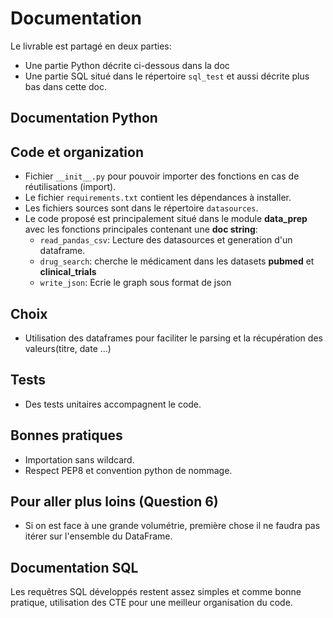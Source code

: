 # Documentation

Le livrable est partagé en deux parties:
* Une partie Python décrite ci-dessous dans la doc
* Une partie SQL situé dans le répertoire `sql_test` et aussi décrite plus bas dans cette doc.

## Documentation Python

## Code et organization
* Fichier `__init__.py` pour pouvoir importer des fonctions en cas de réutilisations (import).
* Le fichier `requirements.txt` contient les dépendances à installer.
* Les fichiers sources sont dans le répertoire `datasources`.
* Le code proposé est principalement situé dans le module **data_prep** avec les fonctions principales contenant une **doc string**:
    * `read_pandas_csv`: Lecture des datasources et generation d'un dataframe.
    * `drug_search`: cherche le médicament dans les datasets **pubmed** et **clinical_trials** 
    * `write_json`: Ecrie le graph sous format de json

## Choix
* Utilisation des dataframes pour faciliter le parsing et la récupération des valeurs(titre, date ...)


## Tests
* Des tests unitaires accompagnent le code.


## Bonnes pratiques
* Importation sans wildcard.
* Respect PEP8 et convention python de nommage.

## Pour aller plus loins (Question 6)
* Si on est face à une grande volumétrie, première chose il ne faudra pas itérer sur l'ensemble du DataFrame. 


## Documentation SQL

Les requêtres SQL développés restent assez simples et comme bonne pratique, utilisation des CTE pour une meilleur organisation du code.